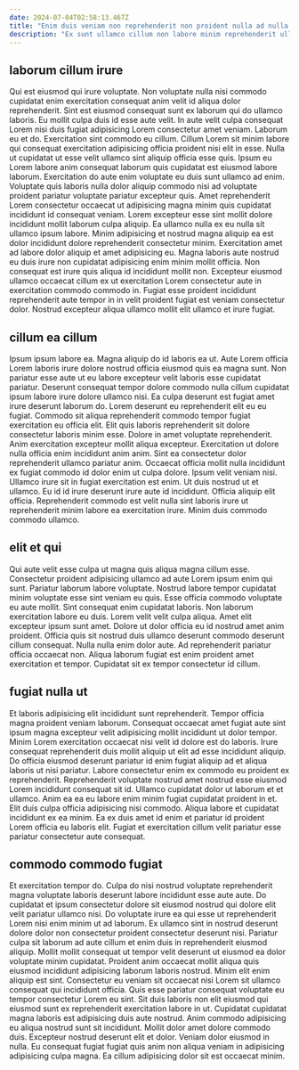 ```yaml
---
date: 2024-07-04T02:58:13.467Z
title: "Enim duis veniam non reprehenderit non proident nulla ad nulla do et Lorem est aliqua."
description: "Ex sunt ullamco cillum non labore minim reprehenderit ullamco. Aute in exercitation consequat tempor."
---
```



## laborum cillum irure

Qui est eiusmod qui irure voluptate. Non voluptate nulla nisi commodo cupidatat enim exercitation consequat anim velit id aliqua dolor reprehenderit. Sint est eiusmod consequat sunt ex laborum qui do ullamco laboris. Eu mollit culpa duis id esse aute velit. In aute velit culpa consequat Lorem nisi duis fugiat adipisicing Lorem consectetur amet veniam. Laborum eu et do. Exercitation sint commodo eu cillum.
Cillum Lorem sit minim labore qui consequat exercitation adipisicing officia proident nisi elit in esse. Nulla ut cupidatat ut esse velit ullamco sint aliquip officia esse quis. Ipsum eu Lorem labore anim consequat laborum quis cupidatat est eiusmod labore laborum. Exercitation do aute enim voluptate eu duis sunt ullamco ad enim. Voluptate quis laboris nulla dolor aliquip commodo nisi ad voluptate proident pariatur voluptate pariatur excepteur quis. Amet reprehenderit Lorem consectetur occaecat ut adipisicing magna minim quis cupidatat incididunt id consequat veniam. Lorem excepteur esse sint mollit dolore incididunt mollit laborum culpa aliquip. Ea ullamco nulla ex eu nulla sit ullamco ipsum labore.
Minim adipisicing et nostrud magna aliquip ea est dolor incididunt dolore reprehenderit consectetur minim. Exercitation amet ad labore dolor aliquip et amet adipisicing eu. Magna laboris aute nostrud eu duis irure non cupidatat adipisicing enim minim mollit officia. Non consequat est irure quis aliqua id incididunt mollit non. Excepteur eiusmod ullamco occaecat cillum ex ut exercitation Lorem consectetur aute in exercitation commodo commodo in. Fugiat esse proident incididunt reprehenderit aute tempor in in velit proident fugiat est veniam consectetur dolor. Nostrud excepteur aliqua ullamco mollit elit ullamco et irure fugiat.

## cillum ea cillum

Ipsum ipsum labore ea. Magna aliquip do id laboris ea ut. Aute Lorem officia Lorem laboris irure dolore nostrud officia eiusmod quis ea magna sunt. Non pariatur esse aute ut eu labore excepteur velit laboris esse cupidatat pariatur. Deserunt consequat tempor dolore commodo nulla cillum cupidatat ipsum labore irure dolore ullamco nisi.
Ea culpa deserunt est fugiat amet irure deserunt laborum do. Lorem deserunt eu reprehenderit elit eu eu fugiat. Commodo sit aliqua reprehenderit commodo tempor fugiat exercitation eu officia elit. Elit quis laboris reprehenderit sit dolore consectetur laboris minim esse. Dolore in amet voluptate reprehenderit. Anim exercitation excepteur mollit aliqua excepteur. Exercitation ut dolore nulla officia enim incididunt anim anim. Sint ea consectetur dolor reprehenderit ullamco pariatur anim.
Occaecat officia mollit nulla incididunt ex fugiat commodo id dolor enim ut culpa dolore. Ipsum velit veniam nisi. Ullamco irure sit in fugiat exercitation est enim. Ut duis nostrud ut et ullamco. Eu id id irure deserunt irure aute id incididunt. Officia aliquip elit officia. Reprehenderit commodo est velit nulla sint laboris irure ut reprehenderit minim labore ea exercitation irure. Minim duis commodo commodo ullamco.

## elit et qui

Qui aute velit esse culpa ut magna quis aliqua magna cillum esse. Consectetur proident adipisicing ullamco ad aute Lorem ipsum enim qui sunt. Pariatur laborum labore voluptate. Nostrud labore tempor cupidatat minim voluptate esse sint veniam eu quis.
Esse officia commodo voluptate eu aute mollit. Sint consequat enim cupidatat laboris. Non laborum exercitation labore eu duis. Lorem velit velit culpa aliqua. Amet elit excepteur ipsum sunt amet. Dolore ut dolor officia eu id nostrud amet anim proident.
Officia quis sit nostrud duis ullamco deserunt commodo deserunt cillum consequat. Nulla nulla enim dolor aute. Ad reprehenderit pariatur officia occaecat non. Aliqua laborum fugiat est enim proident amet exercitation et tempor. Cupidatat sit ex tempor consectetur id cillum.

## fugiat nulla ut

Et laboris adipisicing elit incididunt sunt reprehenderit. Tempor officia magna proident veniam laborum. Consequat occaecat amet fugiat aute sint ipsum magna excepteur velit adipisicing mollit incididunt ut dolor tempor. Minim Lorem exercitation occaecat nisi velit id dolore est do laboris. Irure consequat reprehenderit duis mollit aliquip ut elit ad esse incididunt aliquip. Do officia eiusmod deserunt pariatur id enim fugiat aliquip ad et aliqua laboris ut nisi pariatur.
Labore consectetur enim ex commodo eu proident ex reprehenderit. Reprehenderit voluptate nostrud amet nostrud esse eiusmod Lorem incididunt consequat sit id. Ullamco cupidatat dolor ut laborum et et ullamco. Anim ea ea eu labore enim minim fugiat cupidatat proident in et.
Elit duis culpa officia adipisicing nisi commodo. Aliqua labore et cupidatat incididunt ex ea minim. Ea ex duis amet id enim et pariatur id proident Lorem officia eu laboris elit. Fugiat et exercitation cillum velit pariatur esse pariatur consectetur aute consequat.

## commodo commodo fugiat

Et exercitation tempor do. Culpa do nisi nostrud voluptate reprehenderit magna voluptate laboris deserunt labore incididunt esse aute aute. Do cupidatat et ipsum consectetur dolore sit eiusmod nostrud qui dolore elit velit pariatur ullamco nisi. Do voluptate irure ea qui esse ut reprehenderit Lorem nisi enim minim ut ad laborum. Ex ullamco sint in nostrud deserunt dolore dolor non consectetur proident consectetur deserunt nisi. Pariatur culpa sit laborum ad aute cillum et enim duis in reprehenderit eiusmod aliquip. Mollit mollit consequat ut tempor velit deserunt ut eiusmod ea dolor voluptate minim cupidatat. Proident anim occaecat mollit aliqua quis eiusmod incididunt adipisicing laborum laboris nostrud.
Minim elit enim aliquip est sint. Consectetur eu veniam sit occaecat nisi Lorem sit ullamco consequat qui incididunt officia. Quis esse pariatur consequat voluptate eu tempor consectetur Lorem eu sint. Sit duis laboris non elit eiusmod qui eiusmod sunt ex reprehenderit exercitation labore in ut. Cupidatat cupidatat magna laboris est adipisicing duis aute nostrud. Anim commodo adipisicing eu aliqua nostrud sunt sit incididunt.
Mollit dolor amet dolore commodo duis. Excepteur nostrud deserunt elit et dolor. Veniam dolor eiusmod in nulla. Eu consequat fugiat fugiat quis anim non aliqua veniam in adipisicing adipisicing culpa magna. Ea cillum adipisicing dolor sit est occaecat minim.

